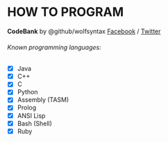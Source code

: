 # HOW TO PROGRAM
__CodeBank__ by @github/wolfsyntax 
[Facebook](https://web.facebook.com/wolf.syntax "Facebook Profile") / [Twitter](https://twitter.com/wolfsyntax)

###### Known programming languages:

- [x] Java
- [x] C++
- [x] C
- [x] Python
- [x] Assembly \(TASM)
- [x] Prolog
- [x] ANSI Lisp
- [x] Bash \(Shell)
- [x] Ruby
